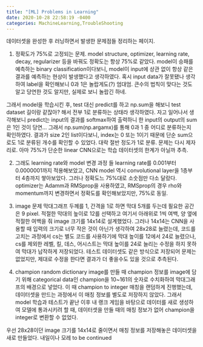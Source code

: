 ```yaml
---
title: "[ML] Problems in Learning"
date: 2020-10-28 22:58:19 -0400
categories: MachineLearning,TroubleShooting
---
```


데이터셋을 완성한 후 러닝하면서 발생한 문제점들 정리하는 페이지.

1. 정확도가 75%로 고정되는 문제.
model structure, optimizer, learning rate, decay, regularizer 등을 바꿔도 정확도는 항상 75%로 같았다.
model이 승패를 예측하는 binary classification이다보니, model이 input에 상관 없이 항상 같은 결과를 예측하는 현상이 발생했다고 생각하였다.
혹시 input data가 잘못됐나 생각하여 label을 확인해보니 0과 1은 놀랍게도(?) 엄대엄.
큰수의 법칙이 맞다는 것도 알고 당연한 것도 알지만, 실제로 보니 놀랍긴 하네.

그래서 model을 학습시킨 후, test 대신 predict를 하고 np.sum을 해보니 test dataset 길이랑 같잖아?
해서 전부 1로 분류하는 상태라 생각하였다.
자고 일어나서 생각해보니 predict는 input의 결과를 softmax하여 출력하니 한 input의 output의 sum은 1인 것이 당연...
그래서 np.sum(np.argamx)를 통해 0과 1 중 어디로 분류하는지 확인하였다.
결과가 size 2인 list이다보니, index는 0 또는 1이기 때문에 단순 sum으로도 1로 분류된 개수를 확인할 수 있었다.
대락 절반 정도가 1로 분류.
문제는 다시 제자리로.
아마 75%가 단순한 linear CNN으로는 학습 데이터셋의 한계가 아닐까 추측.

2. 그래도 learning rate와 model 변경 과정 들
learning rate를 0.001부터 0.0000001까지 적용해보았고,
CNN model 역시 convolutional layer을 1층부터 4층까지 쌓아보았다.
그러나 정확도느 75%대로 소숫점만 다소 달랐다.
optimizer는 Adamm과 RMSprop을 사용하였고, RMSprop의 경우 rho와 momentum까지 변경하면서 정확도를 확인해보았지만, 75%로 동일.

3. image 문제
막대그래프 두께를 1, 간격을 1로 하면 막대 5개를 두는데 필요한 공간은 9 pixel.
적절한 막대의 높이로 12를 선택하고 여기서 아래위로 1씩 여백, 양 옆에 적절한 여백을 줘 image 크기를 14x14로 설계했었다.
그러나 14x14는 CNN을 사용할 때 입력의 크기로 너무 작은 것이 아닌가 생각하여 28x28로 늘렸는데,
코드를 고치는 과정에서 cs는 별도 코드를 사용하기에 막대 높이를 12에서 24로 늘렸으나,
cs를 제외한 레벨, 킬, 데스, 어시스트는 막대 높이를 24로 늘리는 수정을 하지 못하여 막대가 납작하게 저장되었다.
테스트 데이터셋도 같은 방식으로 저장되어 문제는 없었지만, 제대로 수정을 한다면 결과가 더 좋을수도 있을 것으로 추측된다.

4. champion random dictionary
image를 만들 때 champion 정보를 image에 담기 위해 categorical data인 champion을 10~161의 숫자로 수치화하여 막대그래프의 배경으로 넣었다.
이 때 champion to integer 매칭을 랜덤하게 진행했는데, 데이터셋을 만드는 과정에서 이 매칭 정보를 별도로 저장하지 않았다.
그래서 model 학습과 테스트가 끝난 이후 내 랭크 게임을 바탕으로 데이터를 새로 생성하여 모델에 통과시키려 할 때, 
데이터셋을 만들 때의 매칭 정보가 없어 champion을 integer로 변환할 수 없었다.


우선 28x28이던 image 크기를 14x14로 줄이면서 매칭 정보를 저장해놓은 데이터셋을 새로 만들었다.
내일이나 모레 to be continued
